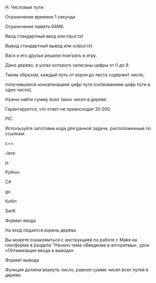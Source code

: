 H. Числовые пути

Ограничение времени	1 секунда

Ограничение памяти	64Mb

Ввод	стандартный ввод или input.txt

Вывод	стандартный вывод или output.txt

Вася и его друзья решили поиграть в игру. 

Дано дерево, в узлах которого записаны цифры от 0 до 9. 

Таким образом, каждый путь от корня до листа содержит число,

получившееся конкатенацией цифр пути (склеиванием цифр пути в одно число). 

Нужно найти сумму всех таких чисел в дереве.

Гарантируется, что ответ не превосходит 20 000.

PIC

Используйте заготовки кода для данной задачи, расположенные по ссылкам:

c++

Java

js

Python

C#

go

Kotlin

Swift

Формат ввода

На вход подается корень дерева.

Вы можете ознакомиться с инструкцией по работе с Make на платформе в разделе "Начало тема «Введение в алгоритмы», урок «Оптимизация ввода и вывода»

Формат вывода

Функция должна вернуть число, равное сумме чисел всех путей в дереве.
